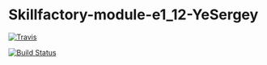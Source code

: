 # Skillfactory-module-e1_12-YeSergey

[![Travis][build-badge]][build]

[build-badge]: https://img.shields.io/travis/YeScraft/Skillfactory-module-e1_12-YeSergey/master.png?style=flat-square

[build]: https://travis-ci.org/YeScraft/Skillfactory-module-e1_12-YeSergey


[![Build Status](https://travis-ci.org/YeScraft/Skillfactory-module-e1_12-YeSergey.svg?branch=main)](https://travis-ci.org/YeScraft/Skillfactory-module-e1_12-YeSergey)
